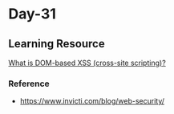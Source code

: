 # Day-31 

## Learning Resource 


[What is DOM-based XSS (cross-site scripting)?](https://www.invicti.com/blog/web-security/dom-based-cross-site-scripting-vulnerability/?utm_source=hacksplaining&utm_medium=post&utm_campaign=articlelink)


### Reference
-   https://www.invicti.com/blog/web-security/

